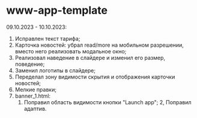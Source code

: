 # www-app-template

09.10.2023 - 10.10.2023:

1. Исправлен текст тарифа;
2. Карточка новостей: убрал read/more на мобильном разрешении, вместо него реализовать модальное окно;
3. Реализовал наведение в слайдере и изменил его размер, поведение;
4. Заменил логотипы в слайдере;
5. Переделал зону видимости скрытия и отображения карточки новостей;
6. Мелкие правки;
7. banner_1.html:
    1. Поправил область видимости кнопки "Launch app";
    2, Поправил адаптив.
